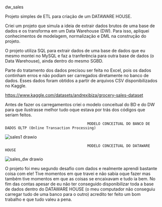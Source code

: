   d w _ s a l e s

Projeto simples de ETL para criação de um DATAWARE HOUSE. 

Criei um projeto que simula a ideia de extrair dados brutos de uma base de dados e os transforma em um Data Warehouse (DW). Para isso, apliquei conhecimentos de modelagem, normalização e DML na construção do projeto.

O projeto utiliza SQL para extrair dados de uma base de dados que eu mesmo montei no MySQL e faz a tranferência para outra base de dados (o Data Warehouse), ainda dentro do mesmo SGBD.

Parte do tratamento dos dados precisou ser feita no Excel, pois os dados continham erros e não podiam ser carregados diretamente no banco de dados. Esses dados foram obtidos a partir de arquivos CSV disponibilizados no Kaggle. 

https://www.kaggle.com/datasets/andrexibiza/grocery-sales-dataset

Antes de fazer os carregamentos criei o modelo conceitual do BD e do DW para que ilustrasse melhor tudo oque estava por trás dos códigos que seriam feitos.


                                          MODELO CONCEITUAL DO BANCO DE DADOS OLTP (Online Transaction Processing)

![sales1 drawio](https://github.com/user-attachments/assets/523923d7-dbfb-4bc0-862b-910faf82b50a)




                                          MODELO CONCEITUAL DO DATAWARE HOUSE

![sales_dw drawio](https://github.com/user-attachments/assets/04d41da3-d380-487c-8c55-8d61f98e3af5)



O projeto foi meu segundo desafio com dados e realmente aprendi bastante coisa com ele! Tive momentos em que travei e não sabia oque fazer mas também tive momentos em que as coisas se encaixavam e tudo ia bem. No fim das contas apesar de eu não ter conseguido disponibilizar toda a base de dados dentro do DATAWARE HOUSE (o meu computador não conseguiu carregar tudo de uma banco para o outro) acredito ter feito um bom trabalho e que tudo valeu a pena. 


                          
                                                    
 
